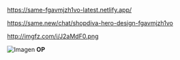 https://same-fgavmjzh1vo-latest.netlify.app/

https://same.new/chat/shopdiva-hero-design-fgavmjzh1vo

http://imgfz.com/i/J2aMdF0.png

![Imagen](([http://imgfz.com/i/J2aMdF0.png](http://imgfz.com/i/J2aMdF0.png))) **OP**

